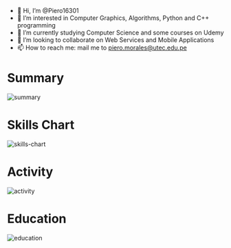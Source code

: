 - 👋 Hi, I’m @Piero16301
- 👀 I’m interested in Computer Graphics, Algorithms, Python and C++ programming
- 🌱 I’m currently studying Computer Science and some courses on Udemy
- 💞️ I’m looking to collaborate on Web Services and Mobile Applications
- 📫 How to reach me: mail me to piero.morales@utec.edu.pe

# Summary
![summary](https://cr-ss-service.azurewebsites.net/api/ScreenShot?widget=summary&username=piero16301)

# Skills Chart
![skills-chart](https://cr-skills-chart-widget.azurewebsites.net/api/api?username=piero16301&skills=C%2B%2B,Python,HTML,Dart,Java,C,JavaScript,C%23&show-other-skills=true)

# Activity
![activity](https://cr-ss-service.azurewebsites.net/api/ScreenShot?widget=activity&username=piero16301)

# Education
![education](https://cr-ss-service.azurewebsites.net/api/ScreenShot?widget=education&username=piero16301)

<!---
Piero16301/Piero16301 is a ✨ special ✨ repository because its `README.md` (this file) appears on your GitHub profile.
You can click the Preview link to take a look at your changes.
--->

